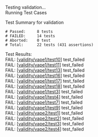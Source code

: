 
Testing validation...</br>
Running Test Cases

Test Summary for validation

    # Passed:     8 tests
    # FAILED:     14 tests
    # Aborted:    0 test
    # Total:      22 tests (431 assertions)

Test Results:</br>
FAIL:  \[[validity/vape1/test10]()\] test\_failed</br>
FAIL:  \[[validity/vape1/test11]()\] test\_failed</br>
FAIL:  \[[validity/vape1/test13]()\] test\_failed</br>
FAIL:  \[[validity/vape1/test16]()\] test\_failed</br>
FAIL:  \[[validity/vape1/test17]()\] test\_failed</br>
FAIL:  \[[validity/vape1/test18]()\] test\_failed</br>
FAIL:  \[[validity/vape1/test3]()\] test\_failed</br>
FAIL:  \[[validity/vape1/test4]()\] test\_failed</br>
FAIL:  \[[validity/vape1/test7]()\] test\_failed</br>
FAIL:  \[[validity/vape1/test9]()\] test\_failed</br>
FAIL:  \[[validity/vape2/test1]()\] test\_failed</br>
FAIL:  \[[validity/vape2/test2]()\] test\_failed</br>
FAIL:  \[[validity/vape2/test3]()\] test\_failed</br>
FAIL:  \[[validity/vape2/test4]()\] test\_failed
